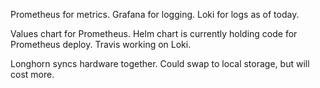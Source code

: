 Prometheus for metrics.
Grafana for logging.
Loki for logs as of today.

Values chart for Prometheus.
Helm chart is currently holding code for Prometheus deploy.
Travis working on Loki. 

Longhorn syncs hardware together. Could swap to local storage, but will cost more.



